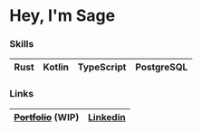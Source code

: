 # Hey, I'm Sage
### Skills
| Rust | Kotlin | TypeScript | PostgreSQL |
|-|-|-|-|

### Links

| ~~<a href="https://api.sages.dev/">Portfolio</a>~~ (WIP) | <a href="https://www.linkedin.com/in/jamfactoryinc/">Linkedin</a> |
|-|-|
